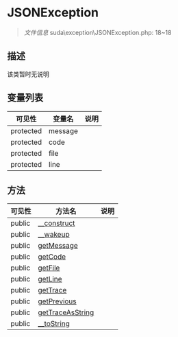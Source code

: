 #  JSONException 

> *文件信息* suda\exception\JSONException.php: 18~18



## 描述

该类暂时无说明





## 变量列表
| 可见性 |  变量名   | 说明 |
|--------|----|------|
| protected   | message | | 
| protected   | code | | 
| protected   | file | | 
| protected   | line | | 



## 方法


| 可见性 | 方法名 | 说明 |
|--------|-------|------|
| public |[__construct](JSONException/__construct.md) |  |
| public |[__wakeup](JSONException/__wakeup.md) |  |
| public |[getMessage](JSONException/getMessage.md) |  |
| public |[getCode](JSONException/getCode.md) |  |
| public |[getFile](JSONException/getFile.md) |  |
| public |[getLine](JSONException/getLine.md) |  |
| public |[getTrace](JSONException/getTrace.md) |  |
| public |[getPrevious](JSONException/getPrevious.md) |  |
| public |[getTraceAsString](JSONException/getTraceAsString.md) |  |
| public |[__toString](JSONException/__toString.md) |  |
